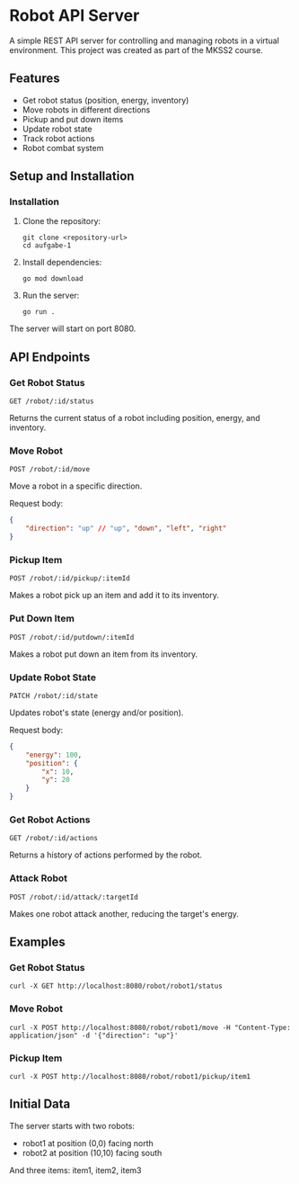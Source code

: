 # Robot API Server

A simple REST API server for controlling and managing robots in a virtual environment. This project was created as part of the MKSS2 course.

## Features

- Get robot status (position, energy, inventory)
- Move robots in different directions
- Pickup and put down items
- Update robot state
- Track robot actions
- Robot combat system

## Setup and Installation

### Installation

1. Clone the repository:

   ```
   git clone <repository-url>
   cd aufgabe-1
   ```

2. Install dependencies:

   ```
   go mod download
   ```

3. Run the server:
   ```
   go run .
   ```

The server will start on port 8080.

## API Endpoints

### Get Robot Status

```
GET /robot/:id/status
```

Returns the current status of a robot including position, energy, and inventory.

### Move Robot

```
POST /robot/:id/move
```

Move a robot in a specific direction.

Request body:

```json
{
	"direction": "up" // "up", "down", "left", "right"
}
```

### Pickup Item

```
POST /robot/:id/pickup/:itemId
```

Makes a robot pick up an item and add it to its inventory.

### Put Down Item

```
POST /robot/:id/putdown/:itemId
```

Makes a robot put down an item from its inventory.

### Update Robot State

```
PATCH /robot/:id/state
```

Updates robot's state (energy and/or position).

Request body:

```json
{
	"energy": 100,
	"position": {
		"x": 10,
		"y": 20
	}
}
```

### Get Robot Actions

```
GET /robot/:id/actions
```

Returns a history of actions performed by the robot.

### Attack Robot

```
POST /robot/:id/attack/:targetId
```

Makes one robot attack another, reducing the target's energy.

## Examples

### Get Robot Status

```
curl -X GET http://localhost:8080/robot/robot1/status
```

### Move Robot

```
curl -X POST http://localhost:8080/robot/robot1/move -H "Content-Type: application/json" -d '{"direction": "up"}'
```

### Pickup Item

```
curl -X POST http://localhost:8080/robot/robot1/pickup/item1
```

## Initial Data

The server starts with two robots:

- robot1 at position (0,0) facing north
- robot2 at position (10,10) facing south

And three items: item1, item2, item3
